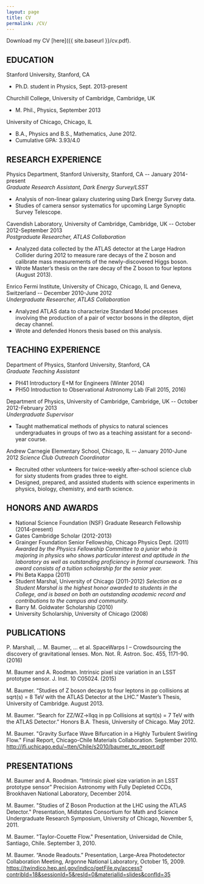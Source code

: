 ```yaml
---
layout: page
title: CV
permalink: /CV/
---
```


Download my CV [here]({{ site.baseurl }}/cv.pdf).

## EDUCATION
Stanford University, Stanford, CA
* Ph.D. student in Physics, Sept. 2013-present

Churchill College, University of Cambridge, Cambridge, UK
* M. Phil., Physics, September 2013

University of Chicago, Chicago, IL
* B.A., Physics and B.S., Mathematics, June 2012.
* Cumulative GPA: 3.93/4.0
	
## RESEARCH EXPERIENCE
Physics Department, Stanford University, Stanford, CA -- January 2014-present <br/>
*Graduate Research Assistant, Dark Energy Survey/LSST*
* Analysis of non-linear galaxy clustering using Dark Energy Survey data.
* Studies of camera sensor systematics for upcoming Large Synoptic Survey Telescope.

Cavendish Laboratory, University of Cambridge, Cambridge, UK -- October 2012-September 2013 <br/>
*Postgraduate Researcher, ATLAS Collaboration*		    
* Analyzed data collected by the ATLAS detector at the Large Hadron Collider during 2012 to measure rare decays of the Z boson and calibrate mass measurements of the newly-discovered Higgs boson.
* Wrote Master’s thesis on the rare decay of the Z boson to four leptons (August 2013).

Enrico Fermi Institute, University of Chicago, Chicago, IL and Geneva, Switzerland -- December 2010-June 2012 <br/>
*Undergraduate Researcher, ATLAS Collaboration*  	            
* Analyzed ATLAS data to characterize Standard Model processes involving the production of a pair of vector bosons in the dilepton, dijet decay channel.
* Wrote and defended Honors thesis based on this analysis.

## TEACHING EXPERIENCE
Department of Physics, Stanford University, Stanford, CA <br/>
*Graduate Teaching Assistant*							
* PH41 Introductory E+M for Engineers (Winter 2014)
* PH50 Introduction to Observational Astronomy Lab (Fall 2015, 2016)

Department of Physics, University of Cambridge, Cambridge, UK -- October 2012-February 2013 <br/>
*Undergraduate Supervisor*					       
* Taught mathematical methods of physics to natural sciences undergraduates in groups of two as a teaching assistant for a second-year course.

Andrew Carnegie Elementary School, Chicago, IL -- January 2010-June 2012
*Science Club Outreach Coordinator*				                 
* Recruited other volunteers for twice-weekly after-school science club for sixty students from grades three to eight.
* Designed, prepared, and assisted students with science experiments in physics, biology, chemistry, and earth science.

## HONORS AND AWARDS
* National Science Foundation (NSF) Graduate Research Fellowship (2014-present)
* Gates Cambridge Scholar (2012-2013)
* Grainger Foundation Senior Fellowship, Chicago Physics Dept. (2011)
  *Awarded by the Physics Fellowship Committee to a junior who is majoring in physics who shows particular interest and aptitude in the laboratory as well as outstanding proficiency in formal coursework. This award consists of a tuition scholarship for the senior year.*
* Phi Beta Kappa (2011)
* Student Marshal, University of Chicago (2011-2012)
  *Selection as a Student Marshal is the highest honor awarded to students in the College, and is based on both an outstanding academic record and contributions to the campus and community.*
* Barry M. Goldwater Scholarship (2010)
* University Scholarship, University of Chicago	(2008)

## PUBLICATIONS
P. Marshall, ... M. Baumer, … et al. SpaceWarps I – Crowdsourcing the discovery of gravitational lenses. Mon. Not. R. Astron. Soc. 455, 1171-90. (2016)

M. Baumer and A. Roodman. Intrinsic pixel size variation in an LSST prototype sensor. J. Inst. 10 C05024. (2015)

M. Baumer. “Studies of Z boson decays to four leptons in pp collisions at sqrt(s) = 8 TeV with the ATLAS Detector at the LHC.” Master’s Thesis, University of Cambridge. August 2013.

M. Baumer. “Search for ZZ/WZ->llqq in pp Collisions at sqrt(s) = 7 TeV with the ATLAS Detector.” Honors B.A. Thesis, University of Chicago. May 2012.

M. Baumer. "Gravity Surface Wave Bifurcation in a Highly Turbulent Swirling Flow." Final Report, Chicago-Chile Materials Collaboration. September 2010. http://jfi.uchicago.edu/~tten/Chile/s2010/baumer_tc_report.pdf 

## PRESENTATIONS
M. Baumer and A. Roodman. “Intrinsic pixel size variation in an LSST prototype sensor” Precision Astronomy with Fully Depleted CCDs, Brookhaven National Laboratory, December 2014.

M. Baumer. "Studies of Z Boson Production at the LHC using the ATLAS Detector." Presentation, Midstates Consortium for Math and Science Undergraduate Research Symposium, University of Chicago, November 5, 2011.

M. Baumer. "Taylor-Couette Flow." Presentation, Universidad de Chile, Santiago, Chile. September 3, 2010.

M. Baumer. “Anode Readouts.” Presentation, Large-Area Photodetector Collaboration Meeting, Argonne National Laboratory, October 15, 2009.
https://twindico.hep.anl.gov/indico/getFile.py/access?contribId=18&sessionId=5&resId=0&materialId=slides&confId=35
